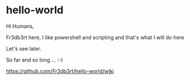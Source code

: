 # hello-world

Hi Humans,

Fr3db3rt here, I like powershell and scripting and that's what I will do here

Let's see later.

So far and so long ... :-)

https://github.com/Fr3db3rt/hello-world/wiki
